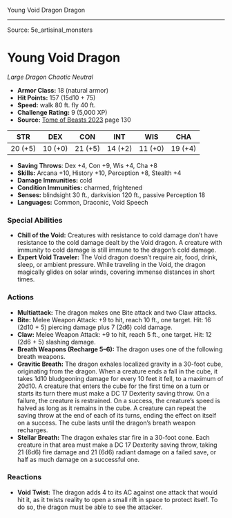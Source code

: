 <MonsterName/>Young Void Dragon</MonsterName>
<CreatureType/>Dragon</CreatureType>



---

Source: 5e_artisinal_monsters

# Young Void Dragon

*Large* *Dragon* *Chaotic Neutral*

- **Armor Class:** 18 (natural armor)
- **Hit Points:** 157 (15d10 + 75)
- **Speed:** walk 80 ft. fly 40 ft.
- **Challenge Rating:** 9 (5,000 XP)
- **Source:** [Tome of Beasts 2023](https://koboldpress.com/kpstore/product/tome-of-beasts-1-2023-edition/) page 130

| STR | DEX | CON | INT | WIS | CHA |
| --- | --- | --- | --- | --- | --- |
| 20 (+5) | 10 (+0) | 21 (+5) | 14 (+2) | 11 (+0) | 19 (+4) |

- **Saving Throws**: Dex +4, Con +9, Wis +4, Cha +8
- **Skills:** Arcana +10, History +10, Perception +8, Stealth +4
- **Damage Immunities:** cold
- **Condition Immunities:** charmed, frightened
- **Senses:** blindsight 30 ft., darkvision 120 ft., passive Perception 18
- **Languages:** Common, Draconic, Void Speech

### Special Abilities

- **Chill of the Void:** Creatures with resistance to cold damage don’t have resistance to the cold damage dealt by the Void dragon. A creature with immunity to cold damage is still immune to the dragon’s cold damage.
- **Expert Void Traveler:** The Void dragon doesn’t require air, food, drink, sleep, or ambient pressure. While traveling in the Void, the dragon magically glides on solar winds, covering immense distances in short times.

### Actions

- **Multiattack:** The dragon makes one Bite attack and two Claw attacks.
- **Bite:** Melee Weapon Attack: +9 to hit, reach 10 ft., one target. Hit: 16 (2d10 + 5) piercing damage plus 7 (2d6) cold damage.
- **Claw:** Melee Weapon Attack: +9 to hit, reach 5 ft., one target. Hit: 12 (2d6 + 5) slashing damage.
- **Breath Weapons (Recharge 5–6):** The dragon uses one of the following breath weapons.
- **Gravitic Breath:** The dragon exhales localized gravity in a 30-foot cube, originating from the dragon. When a creature ends a fall in the cube, it takes 1d10 bludgeoning damage for every 10 feet it fell, to a maximum of 20d10. A creature that enters the cube for the first time on a turn or starts its turn there must make a DC 17 Dexterity saving throw. On a failure, the creature is restrained. On a success, the creature’s speed is halved as long as it remains in the cube. A creature can repeat the saving throw at the end of each of its turns, ending the effect on itself on a success. The cube lasts until the dragon’s breath weapon recharges.
- **Stellar Breath:** The dragon exhales star fire in a 30-foot cone. Each creature in that area must make a DC 17 Dexterity saving throw, taking 21 (6d6) fire damage and 21 (6d6) radiant damage on a failed save, or half as much damage on a successful one.

### Reactions

- **Void Twist:** The dragon adds 4 to its AC against one attack that would hit it, as it twists reality to open a small rift in space to protect itself. To do so, the dragon must be able to see the attacker.


